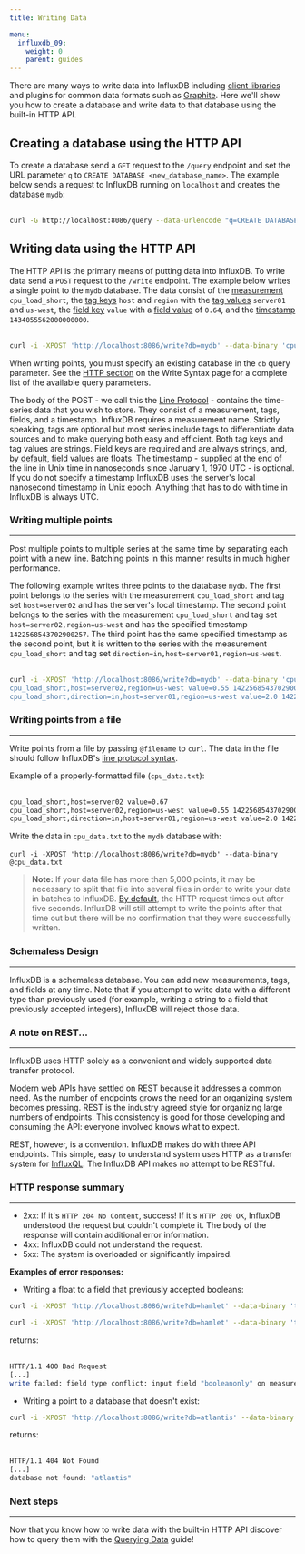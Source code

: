 ```yaml
---
title: Writing Data

menu:
  influxdb_09:
    weight: 0
    parent: guides
---
```


There are many ways to write data into InfluxDB including [client libraries](/influxdb/v0.9/clients/api/) and plugins for common data formats such as [Graphite](/influxdb/v0.9/write_protocols/graphite/). Here we'll show you how to create a database and write data to that database using the built-in HTTP API.

## Creating a database using the HTTP API
To create a database send a `GET` request to the `/query` endpoint and set the URL parameter `q` to `CREATE DATABASE <new_database_name>`. The example below sends a request to InfluxDB running on `localhost` and creates the database `mydb`:  
<br>

```sh
curl -G http://localhost:8086/query --data-urlencode "q=CREATE DATABASE mydb"
```

## Writing data using the HTTP API
The HTTP API is the primary means of putting data into InfluxDB. To write data send a `POST` request to the `/write` endpoint. The example below writes a single point to the `mydb` database. The data consist of the [measurement](/influxdb/v0.9/concepts/glossary/#measurement) `cpu_load_short`, the [tag keys](/influxdb/v0.9/concepts/glossary/#tag-key) `host` and `region` with the [tag values](/influxdb/v0.9/concepts/glossary/#tag-value) `server01` and `us-west`, the [field key](/influxdb/v0.9/concepts/glossary/#field-key) `value` with a [field value](/influxdb/v0.9/concepts/glossary/#field-value) of `0.64`, and the [timestamp](/influxdb/v0.9/concepts/glossary/#timestamp) `1434055562000000000`.  
<br>

```sh
curl -i -XPOST 'http://localhost:8086/write?db=mydb' --data-binary 'cpu_load_short,host=server01,region=us-west value=0.64 1434055562000000000'
```
When writing points, you must specify an existing database in the `db` query parameter. See the [HTTP section](/influxdb/v0.9/write_protocols/write_syntax/#http) on the Write Syntax page for a complete list of the available query parameters.

The body of the POST - we call this the [Line Protocol](/influxdb/v0.9/write_protocols/line/) - contains the time-series data that you wish to store. They consist of a measurement, tags, fields, and a timestamp. InfluxDB requires a measurement name. Strictly speaking, tags are optional but most series include tags to differentiate data sources and to make querying both easy and efficient. Both tag keys and tag values are strings. Field keys are required and are always strings, and, [by default](/influxdb/v0.9/write_protocols/write_syntax/#line-protocol), field values are floats. The timestamp - supplied at the end of the line in Unix time in nanoseconds since January 1, 1970 UTC - is optional. If you do not specify a timestamp InfluxDB uses the server's local nanosecond timestamp in Unix epoch. Anything that has to do with time in InfluxDB is always UTC.

### Writing multiple points
---
Post multiple points to multiple series at the same time by separating each point with a new line. Batching points in this manner results in much higher performance.

The following example writes three points to the database `mydb`. The first point belongs to the series with the measurement `cpu_load_short` and tag set `host=server02` and has the server's local timestamp. The second point belongs to the series with the measurement `cpu_load_short` and tag set `host=server02,region=us-west` and has the specified timestamp `1422568543702900257`. The third point has the same specified timestamp as the second point, but it is written to the series with the measurement `cpu_load_short` and tag set `direction=in,host=server01,region=us-west`.  
<br>

```sh
curl -i -XPOST 'http://localhost:8086/write?db=mydb' --data-binary 'cpu_load_short,host=server02 value=0.67
cpu_load_short,host=server02,region=us-west value=0.55 1422568543702900257
cpu_load_short,direction=in,host=server01,region=us-west value=2.0 1422568543702900257'
```

### Writing points from a file
---
Write points from a file by passing `@filename` to `curl`. The data in the file should follow InfluxDB's [line protocol syntax](/influxdb/v0.9/write_protocols/write_syntax/).

Example of a properly-formatted file (`cpu_data.txt`):  
<br>
```txt
cpu_load_short,host=server02 value=0.67
cpu_load_short,host=server02,region=us-west value=0.55 1422568543702900257
cpu_load_short,direction=in,host=server01,region=us-west value=2.0 1422568543702900257
```

Write the data in `cpu_data.txt` to the `mydb` database with:  
<br>
`curl -i -XPOST 'http://localhost:8086/write?db=mydb' --data-binary @cpu_data.txt`

> **Note:** If your data file has more than 5,000 points, it may be necessary to split that file into several files in order to write your data in batches to InfluxDB. [By default](/influxdb/v0.9/administration/config/#cluster), the HTTP request times out after five seconds. InfluxDB will still attempt to write the points after that time out but there will be no confirmation that they were successfully written.

### Schemaless Design
---
InfluxDB is a schemaless database. You can add new measurements, tags, and fields at any time. Note that if you attempt to write data with a different type than previously used (for example, writing a string to a field that previously accepted integers), InfluxDB will reject those data.

### A note on REST...
---
InfluxDB uses HTTP solely as a convenient and widely supported data transfer protocol.  

Modern web APIs have settled on REST because it addresses a common need. As the number of endpoints grows the need for an organizing system becomes pressing. REST is the industry agreed style for organizing large numbers of endpoints. This consistency is good for those developing and consuming the API: everyone involved knows what to expect.

REST, however, is a convention. InfluxDB makes do with three API endpoints. This simple, easy to understand system uses HTTP as a transfer system for [InfluxQL](https://github.com/influxdb/influxdb/blob/master/influxql/INFLUXQL.md).  The InfluxDB API makes no attempt to be RESTful.


### HTTP response summary
---
* 2xx: If it's `HTTP 204 No Content`, success! If it's  `HTTP 200 OK`, InfluxDB understood the request but couldn't complete it. The body of the response will contain additional error information.
* 4xx: InfluxDB could not understand the request.
* 5xx: The system is overloaded or significantly impaired.

**Examples of error responses:**

* Writing a float to a field that previously accepted booleans:

```sh
curl -i -XPOST 'http://localhost:8086/write?db=hamlet' --data-binary 'tobeornottobe booleanonly=true'  

curl -i -XPOST 'http://localhost:8086/write?db=hamlet' --data-binary 'tobeornottobe booleanonly=5'
```

returns:  
<br>

```sh
HTTP/1.1 400 Bad Request
[...]
write failed: field type conflict: input field "booleanonly" on measurement "tobeornottobe" is type float64, already exists as type boolean
```

* Writing a point to a database that doesn't exist:

```sh
curl -i -XPOST 'http://localhost:8086/write?db=atlantis' --data-binary 'liters value=10'
```

returns:  
<br>

```sh
HTTP/1.1 404 Not Found
[...]
database not found: "atlantis"
```

### Next steps
---
Now that you know how to write data with the built-in HTTP API discover how to query them with the [Querying Data](/influxdb/v0.9/guides/querying_data/) guide!
